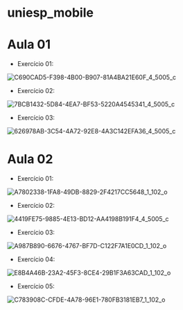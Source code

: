 # uniesp_mobile

# Aula 01

* Exercício 01:

![C690CAD5-F398-4B00-B907-81A4BA21E60F_4_5005_c](https://github.com/user-attachments/assets/ca78e8f7-bc53-4b40-8027-a2573057d387)

* Exercício 02:

![7BCB1432-5D84-4EA7-BF53-5220A4545341_4_5005_c](https://github.com/user-attachments/assets/01fba2f6-66d3-49fc-b16c-0952d2289a51)

* Exercício 03:

![626978AB-3C54-4A72-92E8-4A3C142EFA36_4_5005_c](https://github.com/user-attachments/assets/8fd6b397-bbf9-4c3f-9964-dca8d29f63c7)

# Aula 02

* Exercício 01:

![A7802338-1FA8-49DB-8829-2F4217CC5648_1_102_o](https://github.com/user-attachments/assets/738eb975-b79b-4fff-a24a-1fa8185b60c1)

* Exercício 02:

![4419FE75-9885-4E13-BD12-AA4198B191F4_4_5005_c](https://github.com/user-attachments/assets/18e0eff9-d671-421a-8c16-789c937ecbd6)

* Exercício 03:

![A987B890-6676-4767-BF7D-C122F7A1E0CD_1_102_o](https://github.com/user-attachments/assets/9e51b602-4cde-4025-9f29-cf3af151e8eb)

* Exercício 04:

![E8B4A46B-23A2-45F3-8CE4-29B1F3A63CAD_1_102_o](https://github.com/user-attachments/assets/e132612f-e0b4-4a53-a382-ba0f1476c920)

* Exercício 05:

![C783908C-CFDE-4A78-96E1-780FB3181EB7_1_102_o](https://github.com/user-attachments/assets/7224ed0f-e434-46ac-af74-49e5b3cc4dca)
